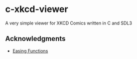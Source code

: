 # c-xkcd-viewer
A very simple viewer for XKCD Comics written in C and SDL3

## Acknowledgments
- [Easing Functions](https://easings.net/)

